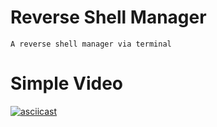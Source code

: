 # Reverse Shell Manager

```
A reverse shell manager via terminal
```

# Simple Video

[![asciicast](https://asciinema.org/a/143640.png)](https://asciinema.org/a/143640)
